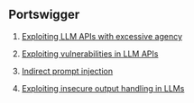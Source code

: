 ## Portswigger

1.  [Exploiting LLM APIs with excessive agency](https://portswigger.net/web-security/llm-attacks/lab-exploiting-llm-apis-with-excessive-agency)

2.  [Exploiting vulnerabilities in LLM APIs](https://portswigger.net/web-security/llm-attacks/lab-exploiting-vulnerabilities-in-llm-apis)

3.  [Indirect prompt injection](https://portswigger.net/web-security/llm-attacks/lab-indirect-prompt-injection)

4.  [Exploiting insecure output handling in LLMs](https://portswigger.net/web-security/llm-attacks/lab-exploiting-insecure-output-handling-in-llms)
